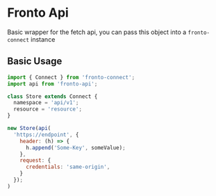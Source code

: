 # Fronto Api

Basic wrapper for the fetch api, you can pass this object into a `fronto-connect` instance

## Basic Usage

``` js
import { Connect } from 'fronto-connect';
import api from 'fronto-api';

class Store extends Connect { 
  namespace = 'api/v1';
  resource = 'resource';
}

new Store(api(
  'https://endpoint', {
    header: (h) => {
      h.append('Some-Key', someValue);
    },
    request: {
      credentials: 'same-origin',
    }
  });
)
```